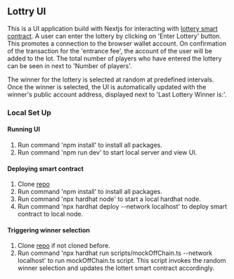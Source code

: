 ## Lottry UI 

This is a UI application build with Nextjs for interacting with [lottery smart contract](https://github.com/srihari11235/lottery-contract). A user can enter the lottery by clicking on 'Enter Lottery' button. This promotes a connection to the browser wallet account. On confirmation of the transaction for the 'entrance fee', the account of the user will be added to the lot. The total number of players who have entered the lottery can be seen in next to 'Number of players'.

The winner for the lottery is selected at random at predefined intervals. Once the winner is selected, the UI is automatically updated with the winner's public account address, displayed next to 'Last Lottery Winner is:'.  

### Local Set Up 

#### Running UI

1. Run command 'npm install' to install all packages.
2. Run command 'npm run dev' to start local server and view UI.

#### Deploying smart contract 

1. Clone [repo](https://github.com/srihari11235/lottery-contract)
2. Run command 'npm install' to install all packages.
3. Run command 'npx hardhat node' to start a local hardhat node.
4. Run command 'npx hardhat deploy --network localhost' to deploy smart contract to local node.

#### Triggering winner selection

1. Clone [repo](https://github.com/srihari11235/lottery-contract) if not cloned before. 
2. Run command 'npx hardhat run scripts/mockOffChain.ts --network localhost' to run mockOffChain.ts script. This script invokes the random winner selection and updates the lottert smart contract accordingly. 
